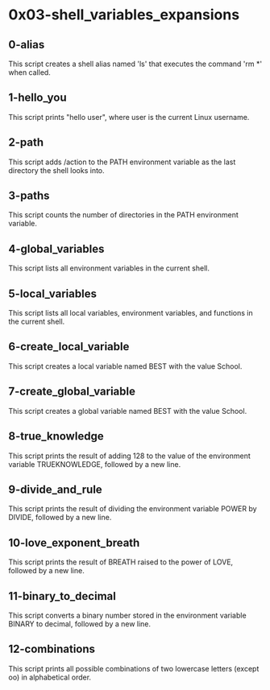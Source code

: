 # 0x03-shell_variables_expansions
## 0-alias
This script creates a shell alias named 'ls' that executes the command 'rm *' when called.

## 1-hello_you
This script prints "hello user", where user is the current Linux username.

## 2-path
This script adds /action to the PATH environment variable as the last directory the shell looks into.

## 3-paths
This script counts the number of directories in the PATH environment variable.

## 4-global_variables
This script lists all environment variables in the current shell.

## 5-local_variables
This script lists all local variables, environment variables, and functions in the current shell.

## 6-create_local_variable
This script creates a local variable named BEST with the value School.

## 7-create_global_variable
This script creates a global variable named BEST with the value School.

## 8-true_knowledge
This script prints the result of adding 128 to the value of the environment variable TRUEKNOWLEDGE, followed by a new line.

## 9-divide_and_rule
This script prints the result of dividing the environment variable POWER by DIVIDE, followed by a new line.

## 10-love_exponent_breath
This script prints the result of BREATH raised to the power of LOVE, followed by a new line.

## 11-binary_to_decimal
This script converts a binary number stored in the environment variable BINARY to decimal, followed by a new line.

## 12-combinations
This script prints all possible combinations of two lowercase letters (except oo) in alphabetical order.
